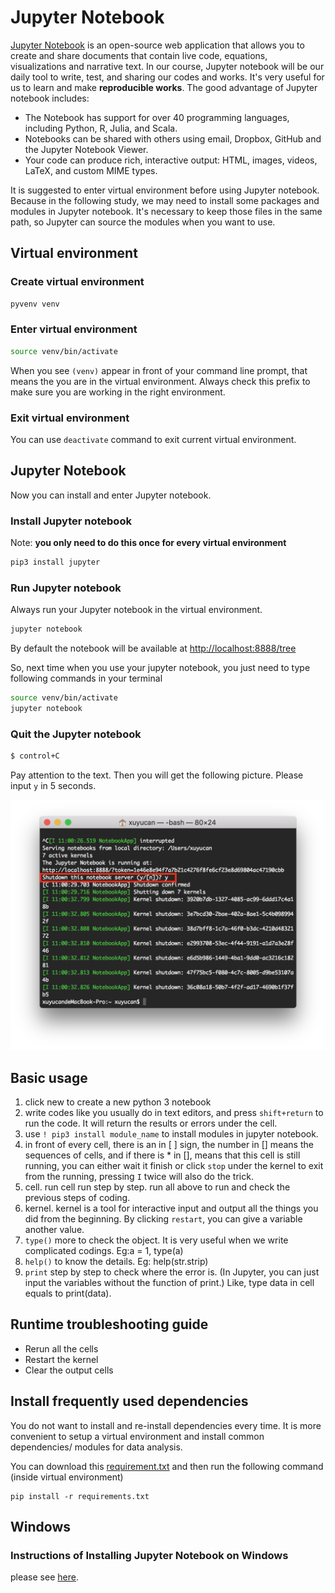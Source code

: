 # Jupyter Notebook

[Jupyter Notebook](http://jupyter.org/) is an open-source web application that allows you to create and share documents that contain live code, equations, visualizations and narrative text. In our course, Jupyter notebook will be our daily tool to write, test, and sharing our codes and works. It's very useful for us to learn and make **reproducible works**. The good advantage of Jupyter notebook includes:

- The Notebook has support for over 40 programming languages, including Python, R, Julia, and Scala.
- Notebooks can be shared with others using email, Dropbox, GitHub and the Jupyter Notebook Viewer.
- Your code can produce rich, interactive output: HTML, images, videos, LaTeX, and custom MIME types.

It is suggested to enter virtual environment before using Jupyter notebook. Because in the following study, we may need to install some packages and modules in Jupyter notebook. It's necessary to keep those files in the same path, so Jupyter can source the modules when you want to use.

## Virtual environment

### Create virtual environment

```bash
pyvenv venv
```

### Enter virtual environment

```bash
source venv/bin/activate
```

When you see `(venv)` appear in front of your command line prompt, that means the you are in the virtual environment. Always check this prefix to make sure you are working in the right environment. 

### Exit virtual environment

You can use `deactivate` command to exit current virtual environment.

## Jupyter Notebook

Now you can install and enter Jupyter notebook.

### Install Jupyter notebook

Note: **you only need to do this once for every virtual environment**

```bash
pip3 install jupyter
```

### Run Jupyter notebook

Always run your Jupyter notebook in the virtual environment.

```bash
jupyter notebook
```

By default the notebook will be available at [http://localhost:8888/tree](http://localhost:8888/tree)

So, next time when you use your jupyter notebook, you just need to type following commands in your terminal

```bash
source venv/bin/activate
jupyter notebook
```

### Quit the Jupyter notebook

```bash
$ control+C
```

Pay attention to the text. Then you will get the following picture. Please input `y` in 5 seconds.

![](assets/jupyter-quit-jupyter.png)

## Basic usage

1. click new to create a new python 3 notebook
2. write codes like you usually do in text editors, and press `shift+return` to run the code. It will return the results or errors under the cell.
3. use `! pip3 install module_name` to install modules in jupyter notebook.
4. in front of every cell, there is an in [ ] sign, the number in [] means the sequences of cells, and if there is * in [], means that this cell is still running, you can either wait it finish or click `stop` under the kernel to exit from the running, pressing `I` twice will also do the trick.
5. cell. run cell run step by step. run all above to run and check the previous steps of coding.
6. kernel. kernel is a tool for interactive input and output all the things you did from the beginning. By clicking `restart`, you can give a variable another value.
7. `type()` more to check the object. It is very useful when we write complicated codings. Eg:a = 1, type(a)
8. `help()` to know the details. Eg: help(str.strip)
9. `print` step by step to check where the error is. (In Jupyter, you can just input the variables without the function of print.) Like, type data in cell equals to print(data).

## Runtime troubleshooting guide

* Rerun all the cells
* Restart the kernel
* Clear the output cells

## Install frequently used dependencies

You do not want to install and re-install dependencies every time. It is more convenient to setup a virtual environment and install common dependencies/ modules for data analysis.

You can download this [requirement.txt](https://github.com/hupili/python-for-data-and-media-communication/blob/master/requirements.txt) and then run the following command (inside virtual environment)

```
pip install -r requirements.txt
```

## Windows

### Instructions of Installing Jupyter Notebook on Windows

please see [here](https://github.com/hupili/python-for-data-and-media-communication-gitbook/issues/30).
